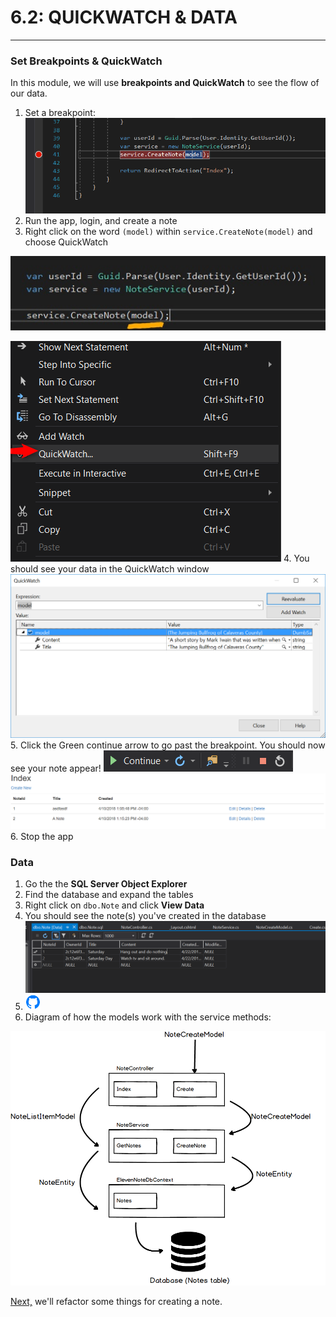 # 6.2: QUICKWATCH & DATA
---
### Set Breakpoints & QuickWatch
In this module, we will use **breakpoints and QuickWatch** to see the flow of our data.

1. Set a breakpoint:
![Breakpoint](../assets/6.2-A.png)
2. Run the app, login, and create a note
3. Right click on the word `(model)` within `service.CreateNote(model)` and choose QuickWatch

  ![What to right click on](../assets/6.2-B1.png)

  ![QuickWatch in menu](../assets/6.2-B2.png)
4. You should see your data in the QuickWatch window
![QuickWatch](../assets/6.2-C.png)
5. Click the Green continue arrow to go past the breakpoint. You should now see your note appear!
![Continue](../assets/6.2-Continue.PNG)
![NoteShows](../assets/6.2-NoteShows.PNG)
6. Stop the app

### Data
1. Go the the **SQL Server Object Explorer**
2. Find the database and expand the tables
3. Right click on `dbo.Note` and click **View Data**
4. You should see the note(s) you've created in the database
![Database](../assets/6.2-D.png)
5. ![Git](../assets/devicons_github_badge.png)
6. Diagram of how the models work with the service methods:

![Diagram](../assets/6.2-E.png)

[Next,](../7-CreateRefactor/7.0-CreateRefactor.md) we'll refactor some things for creating a note.